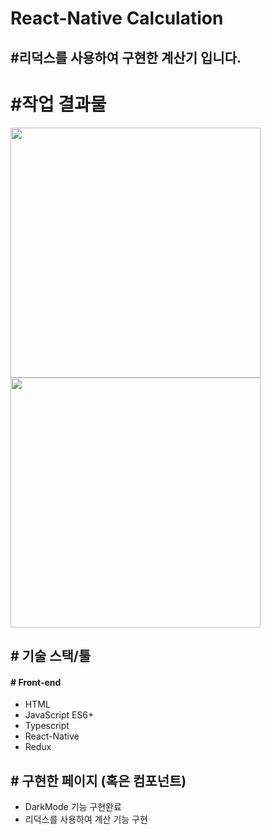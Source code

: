 # React-Native Calculation

## #리덕스를 사용하여 구현한 계산기 입니다.

# #작업 결과물

<div>
<img src="https://user-images.githubusercontent.com/68217675/105667464-a19cd680-5f1e-11eb-83b3-f181afed100c.gif" width="400"/>
<img src="https://user-images.githubusercontent.com/68217675/105747379-0d655a80-5f84-11eb-8441-0b5ae28d9cd8.gif" width="400"/>
</div>

## # 기술 스택/툴

#### # Front-end

- HTML
- JavaScript ES6+
- Typescript
- React-Native
- Redux

## # 구현한 페이지 (혹은 컴포넌트)

- DarkMode 기능 구현완료
- 리덕스를 사용하여 계산 기능 구현
